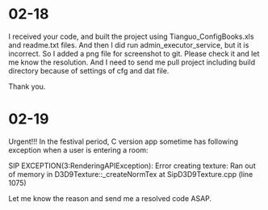 # 02-18

I received your code, and built the project using Tianguo_ConfigBooks.xls and readme.txt files.
And then I did run admin_executor_service, but it is incorrect.
So I added a png file for screenshot to git.
Please check it and let me know the resolution.
And I need to send me pull project including build directory because of settings of cfg and dat file.

Thank you.

# 02-19

Urgent!!!
In the festival period, C version app sometime has following exception when a user is entering a room:

  SIP EXCEPTION(3:RenderingAPIException): Error creating texture: Ran out of memory in D3D9Texture::_createNormTex at SipD3D9Texture.cpp (line 1075)

Let me know the reason and send me a resolved code ASAP.
